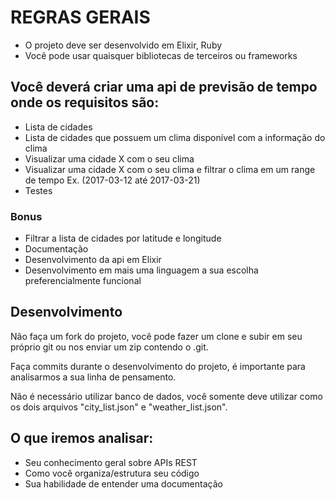 # REGRAS GERAIS
- O projeto deve ser desenvolvido em Elixir, Ruby
- Você pode usar quaisquer bibliotecas de terceiros ou frameworks

## Você deverá criar uma api de previsão de tempo onde os requisitos são:
- Lista de cidades
- Lista de cidades que possuem um clima disponível com a informação do clima
- Visualizar uma cidade X com o seu clima
- Visualizar uma cidade X com o seu clima e filtrar o clima em um range de tempo Ex. (2017-03-12 até 2017-03-21)
- Testes

### Bonus
- Filtrar a lista de cidades por latitude e longitude
- Documentação
- Desenvolvimento da api em Elixir
- Desenvolvimento em mais uma linguagem a sua escolha preferencialmente funcional

## Desenvolvimento

Não faça um fork do projeto, você pode fazer um clone e subir em seu próprio git ou nos enviar um zip contendo o .git.

Faça commits durante o desenvolvimento do projeto, é importante para analisarmos a sua linha de pensamento.

Não é necessário utilizar banco de dados, você somente deve utilizar como os dois arquivos "city_list.json" e "weather_list.json".

## O que iremos analisar:
- Seu conhecimento geral sobre APIs REST
- Como você organiza/estrutura seu código
- Sua habilidade de entender uma documentação

